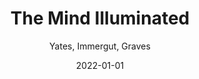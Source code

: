 ---
title: "The Mind Illuminated"
book: the-mind-illuminated
author: Yates, Immergut, Graves
kindle: true
date: 2022-01-01
tags: posts
bookshop_id: 9780990847700
--- 
